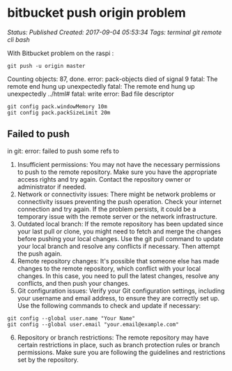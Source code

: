 # bitbucket push origin problem

_Status: Published_
_Created: 2017-09-04 05:53:34_
_Tags: terminal git remote cli bash_

With Bitbucket problem on the raspi : 
```
git push -u origin master 
```
Counting objects: 87, done. 
error: pack-objects died of signal 9 
fatal: The remote end hung up unexpectedly 
fatal: The remote end hung up unexpectedly 
../html# fatal: write error: Bad file descriptor 
```
git config pack.windowMemory 10m
git config pack.packSizeLimit 20m
```

## Failed to push

in git: error: failed to push some refs to 

1. Insufficient permissions: You may not have the necessary permissions to push to the remote repository. Make sure you have the appropriate access rights and try again. Contact the repository owner or administrator if needed.
2. Network or connectivity issues: There might be network problems or connectivity issues preventing the push operation. Check your internet connection and try again. If the problem persists, it could be a temporary issue with the remote server or the network infrastructure.
3. Outdated local branch: If the remote repository has been updated since your last pull or clone, you might need to fetch and merge the changes before pushing your local changes. Use the git pull command to update your local branch and resolve any conflicts if necessary. Then attempt the push again.
4. Remote repository changes: It's possible that someone else has made changes to the remote repository, which conflict with your local changes. In this case, you need to pull the latest changes, resolve any conflicts, and then push your changes.
5. Git configuration issues: Verify your Git configuration settings, including your username and email address, to ensure they are correctly set up. Use the following commands to check and update if necessary: 
```
git config --global user.name "Your Name"
git config --global user.email "your.email@example.com"
```
6. Repository or branch restrictions: The remote repository may have certain restrictions in place, such as branch protection rules or branch permissions. Make sure you are following the guidelines and restrictions set by the repository.
